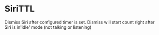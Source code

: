 # SiriTTL
Dismiss Siri after configured timer is set. Dismiss will start count right after Siri is in'idle' mode (not talking or listening)
